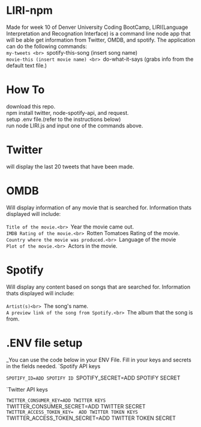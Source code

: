 # LIRI-npm
Made for week 10 of Denver University Coding BootCamp, LIRI(Language Interpretation and Recognation Interface) is a command line node app that will be able get information from Twitter, OMDB, and spotify. The application can do the following commands:
<br>
  `my-tweets
<br>
  `spotify-this-song (insert song name)
<br>
  `movie-this (insert movie name)
<br>
  `do-what-it-says (grabs info from the default text file.)

# How To
download this repo.<br>
npm install twitter, node-spotify-api, and request.<br>
setup .env file.(refer to the instructions below)<br>
run node LIRI.js and input one of the commands above.<br>

# Twitter
will display the last 20 tweets that have been made.

# OMDB
Will display information of any movie that is searched for. Information thats displayed will include:<br><br>
  `Title of the movie.<br>
  `Year the movie came out.<br>
  `IMDB Rating of the movie.<br>
  `Rotten Tomatoes Rating of the movie.<br>
  `Country where the movie was produced.<br>
  `Language of the movie<br>
  `Plot of the movie.<br>
  `Actors in the movie.<br>

# Spotify 
Will display any content based on songs that are searched for. Information thats displayed will include:<br><br>
  `Artist(s)<br>
  `The song's name.<br>
  `A preview link of the song from Spotify.<br>
  `The album that the song is from.<br>
 
# .ENV file setup
_You can use the code below in your ENV File. Fill in your keys and secrets in the fields needed.
`Spotify API keys

`SPOTIFY_ID=ADD SPOTIFY ID
`SPOTIFY_SECRET=ADD SPOTIFY SECRET

`Twitter API keys

`TWITTER_CONSUMER_KEY=ADD TWITTER KEYS
`TWITTER_CONSUMER_SECRET=ADD TWITTER SECRET
`TWITTER_ACCESS_TOKEN_KEY=	ADD TWITTER TOKEN KEYS
`TWITTER_ACCESS_TOKEN_SECRET=ADD TWITTER TOKEN SECRET
